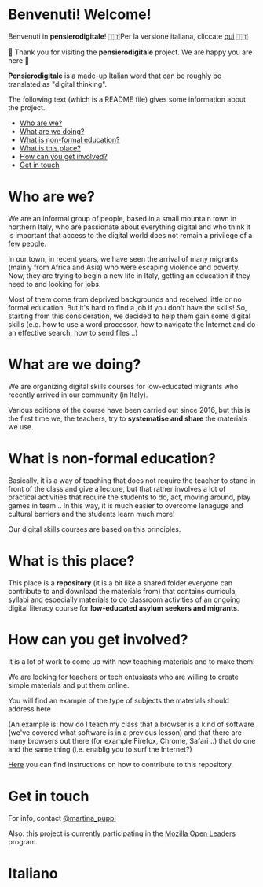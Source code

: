 # Benvenuti! Welcome!

Benvenuti in **pensierodigitale**! :it:Per la versione italiana, cliccate [qui](#italiano) :it:

:seedling: Thank you for visiting the **pensierodigitale** project. We are happy you are here :seedling:

**Pensierodigitale** is a made-up Italian word that can be roughly be translated as "digital thinking".

The following text (which is a README file) gives some information about the project.

* [Who are we?](#who-are-we) <br />
* [What are we doing?](#what-are-we-doing) <br />
* [What is non-formal education?](#what-is-non-formal-education) <br />
* [What is this place?](#what-is-this-place) <br />
* [How can you get involved?](#how-can-you-get-involved) <br />
* [Get in touch](#get-in-touch) <br />


# Who are we?

We are an informal group of people, based in a small mountain town in northern Italy, who are passionate about everything digital and who think it is important that access to the digital world does not remain a privilege of a few people.

In our town, in recent years, we have seen the arrival of many migrants (mainly from Africa and Asia) who were escaping violence and poverty. Now, they are trying to begin a new life in Italy, getting an education if they need to and looking for jobs.

Most of them come from deprived backgrounds and received little or no formal education. But it's hard to find a job if you don't have the skills! So, starting from this consideration, we decided to help them gain some digital skills (e.g. how to use a word processor, how to navigate the Internet and do an effective search, how to send files ..)

# What are we doing?

We are organizing digital skills courses for low-educated migrants who recently arrived in our community (in Italy).

Various editions of the course have been carried out since 2016, but this is the first time we, the teachers, try to **systematise and share** the materials we use.

# What is non-formal education?

Basically, it is a way of teaching that does not require the teacher to stand in front of the class and give a lecture, but that rather involves a lot of practical activities that require the students to do, act, moving around, play games in team .. In this way, it is much easier to overcome lanaguge and cultural barriers and the students learn much more!

Our digital skills courses are based on this principles.

# What is this place?

This place is a **repository** (it is a bit like a shared folder everyone can contribute to and download the materials from) that contains curricula, syllabi and especially materials to do classroom activities of an ongoing digital literacy course for **low-educated asylum seekers and migrants**.

# How can you get involved?

It is a lot of work to come up with new teaching materials and to make them!

We are looking for teachers or tech entusiasts who are willing to create simple materials and put them online.

You will find an example of the type of subjects the materials should address here

(An example is: how do I teach my class that a browser is a kind of software (we've covered what software is in a previous lesson) and that there are many browsers out there (for example Firefox, Chrome, Safari ..) that do one and the same thing (i.e. enablig you to surf the Internet?)

[Here](https://github.com/nam-301/digital-literacy/wiki/Info-per-gli-insegnanti-e-i-tutor) you can find instructions on how to contribute to this repository.

# Get in touch

For info, contact [@martina_puppi](https://twitter.com/martina_puppi)

Also: this project is currently participating in the [Mozilla Open Leaders](https://medium.com/read-write-participate/meet-our-next-cohort-of-open-leaders-ebc8dadb2e53) program.

# Italiano

